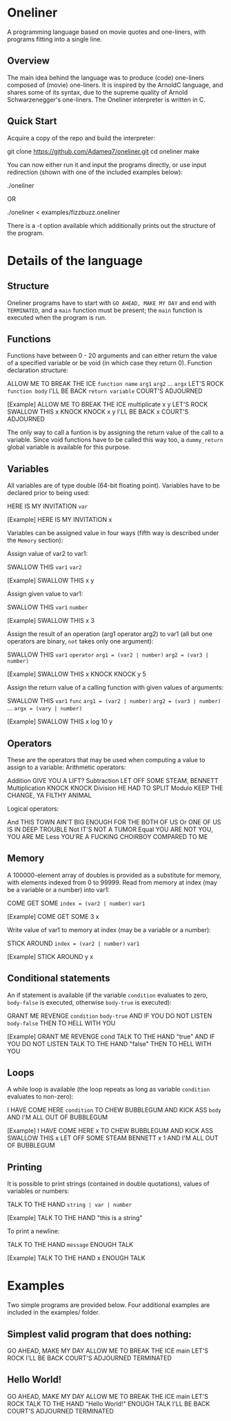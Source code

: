 # Oneliner

A programming language based on movie quotes and one-liners, with programs fitting into a single line. 

## Overview

The main idea behind the language was to produce (code) one-liners composed of (movie) one-liners.
It is inspired by the ArnoldC language, and shares some of its syntax, due to the supreme quality of Arnold Schwarzenegger's one-liners. 
The Oneliner interpreter is written in C.


## Quick Start

Acquire a copy of the repo and build the interpreter:

git clone https://github.com/Adameq7/oneliner.git 
cd oneliner
make
  
You can now either run it and input the programs directly, or use input redirection (shown with one of the included examples below):

./oneliner

OR

./oneliner < examples/fizzbuzz.oneliner

There is a -t option available which additionally prints out the structure of the program.


# Details of the language

## Structure

Oneliner programs have to start with `GO AHEAD, MAKE MY DAY` and end with `TERMINATED`, and a `main` function must be present; the `main` function is executed when the program is run.


## Functions

Functions have between 0 - 20 arguments and can either return the value of a specified variable or be void (in which case they return 0).
Function declaration structure:

ALLOW ME TO BREAK THE ICE `function name` `arg1` `arg2` ... `argx` LET'S ROCK `function body` I'LL BE BACK `return variable` COURT'S ADJOURNED

[Example]
ALLOW ME TO BREAK THE ICE multiplicate x y LET'S ROCK SWALLOW THIS x KNOCK KNOCK x y I'LL BE BACK x COURT'S ADJOURNED

The only way to call a funtion is by assigning the return value of the call to a variable. Since void functions have to be called this way too, a `dummy_return` global variable is available for this purpose.


## Variables

All variables are of type double (64-bit floating point).
Variables have to be declared prior to being used:

HERE IS MY INVITATION `var`

[Example]
HERE IS MY INVITATION x

Variables can be assigned value in four ways (fifth way is described under the `Memory` section):

Assign value of var2 to var1:

SWALLOW THIS `var1` `var2`

[Example]
SWALLOW THIS x y

Assign given value to var1:

SWALLOW THIS `var1` `number`

[Example]
SWALLOW THIS x 3

Assign the result of an operation (arg1 operator arg2) to var1 (all but one operators are binary, `not` takes only one argument):

SWALLOW THIS `var1` `operator` `arg1 = (var2 | number)` `arg2 = (var3 | number)`

[Example]
SWALLOW THIS x KNOCK KNOCK y 5

Assign the return value of a calling function <func> with given values of arguments:

SWALLOW THIS `var1` `func` `arg1 = (var2 | number)` `arg2 = (var3 | number)` ... `argx = (vary | number)`

[Example]
SWALLOW THIS x log 10 y


## Operators

These are the operators that may be used when computing a value to assign to a variable:
Arithmetic operators:

Addition        GIVE YOU A LIFT?
Subtraction     LET OFF SOME STEAM, BENNETT
Multiplication  KNOCK KNOCK
Division        HE HAD TO SPLIT
Modulo          KEEP THE CHANGE, YA FILTHY ANIMAL

Logical operators:

And             THIS TOWN AIN'T BIG ENOUGH FOR THE BOTH OF US
Or              ONE OF US IS IN DEEP TROUBLE
Not             IT'S NOT A TUMOR
Equal           YOU ARE NOT YOU, YOU ARE ME
Less            YOU'RE A FUCKING CHOIRBOY COMPARED TO ME


## Memory

A 100000-element array of doubles is provided as a substitute for memory, with elements indexed from 0 to 99999.
Read from memory at index (may be a variable or a number) into var1:

COME GET SOME `index = (var2 | number)` `var1`

[Example]
COME GET SOME 3 x

Write value of var1 to memory at index (may be a variable or a number):

STICK AROUND `index = (var2 | number)` `var1`

[Example]
STICK AROUND y x


## Conditional statements

An if statement is available (if the variable `condition` evaluates to zero, `body-false` is executed, otherwise `body-true` is executed):

GRANT ME REVENGE `condition` `body-true` AND IF YOU DO NOT LISTEN `body-false` THEN TO HELL WITH YOU

[Example]
GRANT ME REVENGE cond TALK TO THE HAND "true" AND IF YOU DO NOT LISTEN TALK TO THE HAND "false" THEN TO HELL WITH YOU


## Loops

A while loop is available (the loop repeats as long as variable `condition` evaluates to non-zero):

I HAVE COME HERE `condition` TO CHEW BUBBLEGUM AND KICK ASS `body` AND I'M ALL OUT OF BUBBLEGUM

[Example]
 I HAVE COME HERE x TO CHEW BUBBLEGUM AND KICK ASS SWALLOW THIS x LET OFF SOME STEAM BENNETT x 1 AND I'M ALL OUT OF BUBBLEGUM


## Printing

It is possible to print strings (contained in double quotations), values of variables or numbers:

TALK TO THE HAND `string | var | number`

[Example]
TALK TO THE HAND "this is a string"

To print a newline:

TALK TO THE HAND `message` ENOUGH TALK 

[Example]
TALK TO THE HAND x ENOUGH TALK


# Examples

Two simple programs are provided below. Four additional examples are included in the examples/ folder.

## Simplest valid program that does nothing:

GO AHEAD, MAKE MY DAY ALLOW ME TO BREAK THE ICE main LET'S ROCK I'LL BE BACK COURT'S ADJOURNED TERMINATED


## Hello World!

GO AHEAD, MAKE MY DAY ALLOW ME TO BREAK THE ICE main LET'S ROCK TALK TO THE HAND "Hello World!" ENOUGH TALK I'LL BE BACK COURT'S ADJOURNED TERMINATED
